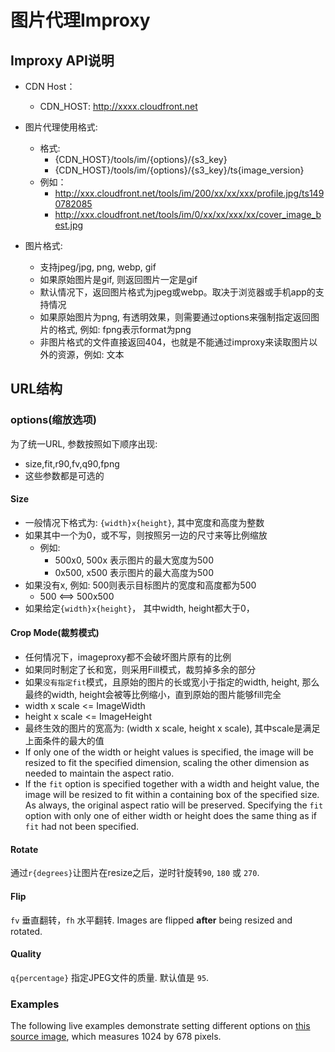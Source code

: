 # 图片代理Improxy
## Improxy API说明
* CDN Host：
	* CDN_HOST: http://xxxx.cloudfront.net

* 图片代理使用格式:
  * 格式:
	  * {CDN_HOST}/tools/im/{options}/{s3_key}
  	  * {CDN_HOST}/tools/im/{options}/{s3_key}/ts{image_version}
  * 例如：
	* http://xxx.cloudfront.net/tools/im/200/xx/xx/xxx/profile.jpg/ts1490782085
	* http://xxx.cloudfront.net/tools/im/0/xx/xx/xxx/xx/cover_image_best.jpg
 * 图片格式:
	 * 支持jpeg/jpg, png, webp, gif
	 * 如果原始图片是gif, 则返回图片一定是gif
	 * 默认情况下，返回图片格式为jpeg或webp。取决于浏览器或手机app的支持情况
	 * 如果原始图片为png, 有透明效果，则需要通过options来强制指定返回图片的格式, 例如: fpng表示format为png
	 * 非图片格式的文件直接返回404，也就是不能通过improxy来读取图片以外的资源，例如: 文本

## URL结构

### options(缩放选项)
为了统一URL, 参数按照如下顺序出现:
* size,fit,r90,fv,q90,fpng
* 这些参数都是可选的


#### Size
* 一般情况下格式为: `{width}x{height}`, 其中宽度和高度为整数
* 如果其中一个为0，或不写，则按照另一边的尺寸来等比例缩放
	* 例如:
		* 500x0, 500x 表示图片的最大宽度为500
		* 0x500, x500 表示图片的最大高度为500
* 如果没有x, 例如: 500则表示目标图片的宽度和高度都为500
	* 500 <==> 500x500
* 如果给定`{width}x{height}`， 其中width, height都大于0，

#### Crop Mode(裁剪模式)
* 任何情况下，imageproxy都不会破坏图片原有的比例
* 如果同时制定了长和宽，则采用Fill模式，裁剪掉多余的部分
 * 如果`没有指定fit`模式，且原始的图片的长或宽小于指定的width, height, 那么最终的width, height会被等比例缩小，直到原始的图片能够fill完全
  * width x scale <= ImageWidth
  * height x scale <= ImageHeight
  * 最终生效的图片的宽高为: (width x scale, height x scale), 其中scale是满足上面条件的最大的值
* If only one of the width or height values is specified, the image will be
   resized to fit the specified dimension, scaling the other dimension as
   needed to maintain the aspect ratio.
* If the `fit` option is specified together with a width and height value, the
image will be resized to fit within a containing box of the specified size.  As
always, the original aspect ratio will be preserved. Specifying the `fit`
option with only one of either width or height does the same thing as if `fit`
had not been specified.


#### Rotate
通过`r{degrees}`让图片在resize之后，逆时针旋转`90`, `180` 或 `270`.

#### Flip
`fv` 垂直翻转，`fh` 水平翻转.  Images are flipped **after** being resized and rotated.

#### Quality
`q{percentage}` 指定JPEG文件的质量.  默认值是 `95`.

### Examples ###

The following live examples demonstrate setting different options on [this
source image][small-things], which measures 1024 by 678 pixels.

[small-things]: https://willnorris.com/2013/12/small-things.jpg
